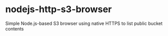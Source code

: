 # nodejs-http-s3-browser
Simple Node.js-based S3 browser using native HTTPS to list public bucket contents
